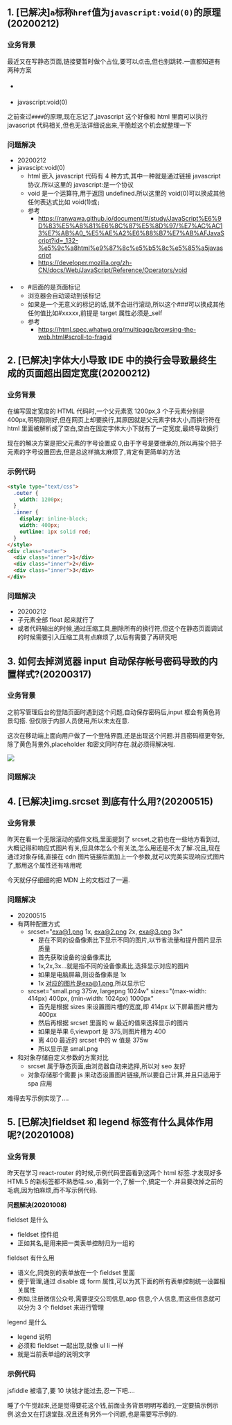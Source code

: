 ## 1. [已解决]`a`标称`href`值为`javascript:void(0)`的原理(20200212)

### 业务背景

最近又在写静态页面,链接要暂时做个占位,要可以点击,但也别跳转.一直都知道有两种方案

- ####
- javascript:void(0)

之前查过`####`的原理,现在忘记了,javascript 这个好像和 html 里面可以执行 javascript 代码相关,但也无法详细说出来,干脆趁这个机会就整理一下

### 问题解决

- 20200212
- javascipt:void(0)
  - html 嵌入 javascript 代码有 4 种方式,其中一种就是通过链接 javascript 协议.所以这里的 javascript:是一个协议
  - void 是一个运算符,用于返回 undefined.所以这里的 void(0)可以换成其他任何表达式比如 void(1)或`;`
  - 参考
    - https://ranwawa.github.io/document/#/study/JavaScript%E6%9D%83%E5%A8%81%E6%8C%87%E5%8D%97/%E7%AC%AC13%E7%AB%A0_%E5%AE%A2%E6%88%B7%E7%AB%AFJavaScript?id=_132-%e5%9c%a8html%e9%87%8c%e5%b5%8c%e5%85%a5javascript
    - https://developer.mozilla.org/zh-CN/docs/Web/JavaScript/Reference/Operators/void
- ####
  - \#后面的是页面标记
  - 浏览器会自动滚动到该标记
  - 如果是一个无意义的标记的话,就不会进行滚动,所以这个###可以换成其他任何值比如#xxxxx,前提是 target 属性必须是\_self
  - 参考
    - https://html.spec.whatwg.org/multipage/browsing-the-web.html#scroll-to-fragid

## 2. [已解决]字体大小导致 IDE 中的换行会导致最终生成的页面超出固定宽度(20200212)

### 业务背景

在编写固定宽度的 HTML 代码时,一个父元素宽 1200px,3 个子元素分别是 400px,明明刚刚好,但在网页上却要换行,其原因就是父元素字体大小,而换行符在 html 里面被解析成了空白,空白在固定字体大小下就有了一定宽度,最终导致换行

现在的解决方案是把父元素的字号设置成 0,由于字号是要继承的,所以再挨个把子元素的字号设置回去,但是总这样搞太麻烦了,肯定有更简单的方法

### 示例代码

```html
<style type="text/css">
  .outer {
    width: 1200px;
  }
  .inner {
    display: inline-block;
    width: 400px;
    outline: 1px solid red;
  }
</style>
<div class="outer">
  <div class="inner">1</div>
  <div class="inner">2</div>
  <div class="inner">3</div>
</div>
```

### 问题解决

- 20200212
- 子元素全部 float 起来就行了
- 或者代码输出的时候,通过压缩工具,删除所有的换行符,但这个在静态页面调试的时候需要引入压缩工具有点麻烦了,以后有需要了再研究吧

## 3. 如何去掉浏览器 input 自动保存帐号密码导致的内置样式?(20200317)

### 业务背景

之前写管理后台的登陆页面时遇到这个问题,自动保存密码后,input 框会有黄色背景勾搭. 但仅限于内部人员使用,所以未太在意.

这次在移动端上面向用户做了一个登陆界面,还是出现这个问题.并且密码框更夸张,除了黄色背景外,placeholder 和密文同时存在.就必须得解决啦.

![](temps/16ccf01a.png)

### 问题解决

## 4. [已解决]img.srcset 到底有什么用?(20200515)

### 业务背景

昨天在看一个无限滚动的插件文档,里面提到了 srcset,之前也在一些地方看到过,大概记得和响应式图片有关,但具体怎么个有关法,怎么用还是不太了解.况且,现在通过对象存储,直接在 cdn 图片链接后面加上一个参数,就可以完美实现响应式图片了,那用这个属性还有啥用呢

今天就仔仔细细的把 MDN 上的文档过了一遍.

### 问题解决

- 20200515
- 有两种配置方式
  - srcset="exa@1.png 1x, exa@2.png 2x, exa@3.png 3x"
    - 是在不同的设备像素比下显示不同的图片,以节省流量和提升图片显示质量
    - 首先获取设备的设备像素比
    - 1x,2x,3x...就是指不同的设备像素比,选择显示对应的图片
    - 如果是电脑屏幕,则设备像素是 1x
    - 1x 对应的图片是exa@1.png,所以显示它
  - srcset="small.png 375w, largepng 1024w" sizes="(max-width: 414px) 400px, (min-width: 1024px) 1000px"
    - 首先是根据 sizes 来设置图片槽的宽度,即 414px 以下屏幕图片槽为 400px
    - 然后再根据 srcset 里面的 w 最近的值来选择显示的图片
    - 如果是苹果 6,viewport 是 375,则图片槽为 400
    - 离 400 最近的 srcset 中的 w 值是 375w
    - 所以显示是 small.png
- 和对象存储自定义参数的方案对比
  - srcset 属于静态页面,由浏览器自动来选择,所以对 seo 友好
  - 对象存储那个需要 js 来动态设置图片链接,所以要自己计算,并且只适用于 spa 应用

难得去写示例实现了....

## 5. [已解决]fieldset 和 legend 标签有什么具体作用呢?(20201008)

### 业务背景

昨天在学习 react-router 的时候,示例代码里面看到这两个 html 标签.才发现好多 HTML5 的新标签都不熟悉哇.so
,看到一个,了解一个,搞定一个.并且要改掉之前的毛病,因为怕麻烦,而不写示例代码.

**问题解决(20201008)**

fieldset 是什么

- fieldset 控件组
- 正如其名,是用来把一类表单控制归为一组的

fieldset 有什么用

- 语义化,同类别的表单放在一个 fieldset 里面
- 便于管理,通过 disable 或 form 属性,可以为其下面的所有表单控制统一设置相关属性
- 例如,注册微信公众号,需要提交公司信息,app 信息,个人信息,而这些信息就可以分为 3 个 fieldset 来进行管理

legend 是什么

- legend 说明
- 必须和 fieldset 一起出现,就像 ul li 一样
- 就是当前表单组的说明文字

### 示例代码

jsfiddle 被墙了,要 10 块钱才能过去,忍一下吧....

睡了个午觉起来,还是觉得要花这个钱,前面业务背景明明写着的,一定要搞示例示例.这会又在打退堂鼓.况且还有另外一个问题,也是需要写示例的.

<script async src="//jsfiddle.net/ranwawa/tn9mv6fc/36/embed/"></script>
